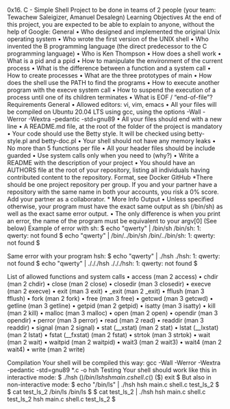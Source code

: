 0x16. C - Simple Shell
Project to be done in teams of 2 people (your team: Tewachew Saleigizer, Amanuel Desalegn)
Learning Objectives
At the end of this project, you are expected to be able to explain to anyone, without the help of Google:
General
•	Who designed and implemented the original Unix operating system
•	Who wrote the first version of the UNIX shell
•	Who invented the B programming language (the direct predecessor to the C programming language)
•	Who is Ken Thompson
•	How does a shell work
•	What is a pid and a ppid
•	How to manipulate the environment of the current process
•	What is the difference between a function and a system call
•	How to create processes
•	What are the three prototypes of main
•	How does the shell use the PATH to find the programs
•	How to execute another program with the execve system call
•	How to suspend the execution of a process until one of its children terminates
•	What is EOF / “end-of-file”?
Requirements
General
•	Allowed editors: vi, vim, emacs
•	All your files will be compiled on Ubuntu 20.04 LTS using gcc, using the options -Wall -Werror -Wextra -pedantic -std=gnu89
•	All your files should end with a new line
•	A README.md file, at the root of the folder of the project is mandatory
•	Your code should use the Betty style. It will be checked using betty-style.pl and betty-doc.pl
•	Your shell should not have any memory leaks
•	No more than 5 functions per file
•	All your header files should be include guarded
•	Use system calls only when you need to (why?)
•	Write a README with the description of your project
•	You should have an AUTHORS file at the root of your repository, listing all individuals having contributed content to the repository. Format, see Docker
GitHub
*There should be one project repository per group. If you and your partner have a repository with the same name in both your accounts, you risk a 0% score. Add your partner as a collaborator. *
More Info
Output
•	Unless specified otherwise, your program must have the exact same output as sh (/bin/sh) as well as the exact same error output.
•	The only difference is when you print an error, the name of the program must be equivalent to your argv[0] (See below)
Example of error with sh:
$ echo "qwerty" | /bin/sh
/bin/sh: 1: qwerty: not found
$ echo "qwerty" | /bin/../bin/sh
/bin/../bin/sh: 1: qwerty: not found
$

Same error with your program hsh:
$ echo "qwerty" | ./hsh
./hsh: 1: qwerty: not found
$ echo "qwerty" | ./././hsh
./././hsh: 1: qwerty: not found
$

List of allowed functions and system calls
•	access (man 2 access)
•	chdir (man 2 chdir)
•	close (man 2 close)
•	closedir (man 3 closedir)
•	execve (man 2 execve)
•	exit (man 3 exit)
•	_exit (man 2 _exit)
•	fflush (man 3 fflush)
•	fork (man 2 fork)
•	free (man 3 free)
•	getcwd (man 3 getcwd)
•	getline (man 3 getline)
•	getpid (man 2 getpid)
•	isatty (man 3 isatty)
•	kill (man 2 kill)
•	malloc (man 3 malloc)
•	open (man 2 open)
•	opendir (man 3 opendir)
•	perror (man 3 perror)
•	read (man 2 read)
•	readdir (man 3 readdir)
•	signal (man 2 signal)
•	stat (__xstat) (man 2 stat)
•	lstat (__lxstat) (man 2 lstat)
•	fstat (__fxstat) (man 2 fstat)
•	strtok (man 3 strtok)
•	wait (man 2 wait)
•	waitpid (man 2 waitpid)
•	wait3 (man 2 wait3)
•	wait4 (man 2 wait4)
•	write (man 2 write)

Compilation
Your shell will be compiled this way:
gcc -Wall -Werror -Wextra -pedantic -std=gnu89 *.c -o hsh
Testing
Your shell should work like this in interactive mode:
$ ./hsh
($) /bin/ls
hsh main.c shell.c
($)
($) exit
$
But also in non-interactive mode:
$ echo "/bin/ls" | ./hsh
hsh main.c shell.c test_ls_2
$
$ cat test_ls_2
/bin/ls
/bin/ls
$
$ cat test_ls_2 | ./hsh
hsh main.c shell.c test_ls_2
hsh main.c shell.c test_ls_2
$
